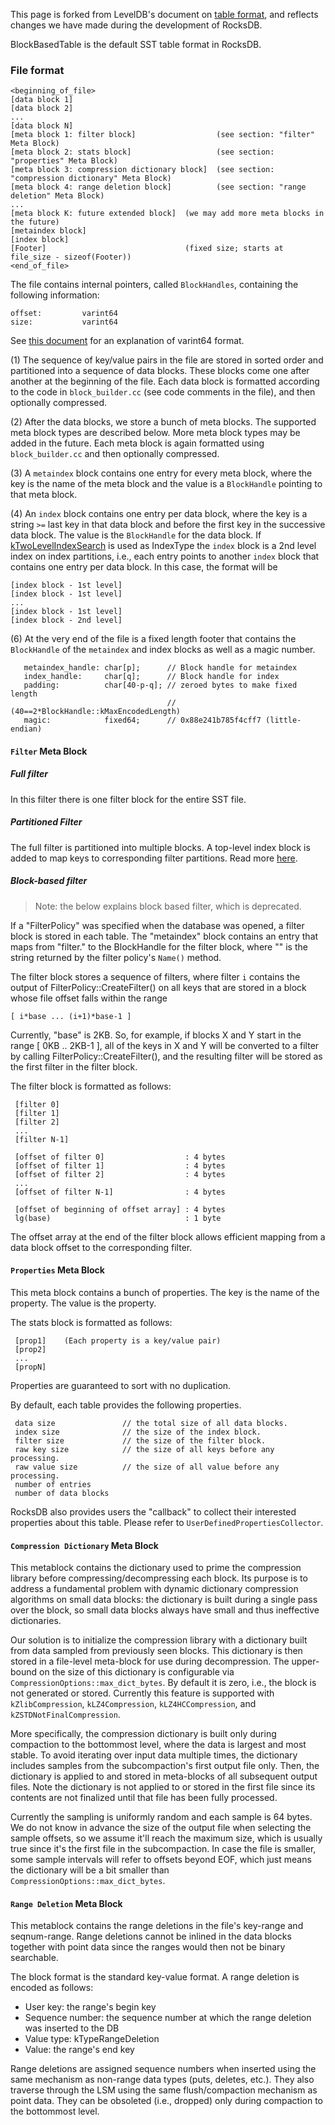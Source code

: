 This page is forked from LevelDB's document on [table format](https://github.com/google/leveldb/blob/master/doc/table_format.md), and reflects changes we have made during the development of RocksDB.

BlockBasedTable is the default SST table format in RocksDB.

### File format

    <beginning_of_file>
    [data block 1]
    [data block 2]
    ...
    [data block N]
    [meta block 1: filter block]                  (see section: "filter" Meta Block)
    [meta block 2: stats block]                   (see section: "properties" Meta Block)
    [meta block 3: compression dictionary block]  (see section: "compression dictionary" Meta Block)
    [meta block 4: range deletion block]          (see section: "range deletion" Meta Block)
    ...
    [meta block K: future extended block]  (we may add more meta blocks in the future)
    [metaindex block]
    [index block]
    [Footer]                               (fixed size; starts at file_size - sizeof(Footer))
    <end_of_file>

The file contains internal pointers, called `BlockHandles`, containing the following information:

    offset:         varint64
    size:           varint64

See [this document](https://developers.google.com/protocol-buffers/docs/encoding#varints) for an explanation of varint64 format.

(1) The sequence of key/value pairs in the file are stored in sorted order and partitioned into a sequence of data blocks. These blocks come one after another at the beginning of the file. Each data block is formatted according to the code in `block_builder.cc` (see code comments in the file), and then optionally compressed.

(2) After the data blocks, we store a bunch of meta blocks. The supported meta block types are described below. More meta block types may be added in the future. Each meta block is again formatted using `block_builder.cc` and then optionally compressed.

(3) A `metaindex` block contains one entry for every meta block, where the key is the name of the meta block and the value is a `BlockHandle` pointing to that meta block.

(4) An `index` block contains one entry per data block, where the key is a string `>=` last key in that data block and before the first key in the successive data block. The value is the `BlockHandle` for the data block. If [kTwoLevelIndexSearch](https://github.com/facebook/rocksdb/wiki/Partitioned-Index-Filters) is used as IndexType the `index` block is a 2nd level index on index partitions, i.e., each entry points to another `index` block that contains one entry per data block. In this case, the format will be

    [index block - 1st level]
    [index block - 1st level]
    ...
    [index block - 1st level]
    [index block - 2nd level]

(6) At the very end of the file is a fixed length footer that contains the `BlockHandle` of the `metaindex` and index blocks as well as a magic number.

       metaindex_handle: char[p];      // Block handle for metaindex
       index_handle:     char[q];      // Block handle for index
       padding:          char[40-p-q]; // zeroed bytes to make fixed length
                                       // (40==2*BlockHandle::kMaxEncodedLength)
       magic:            fixed64;      // 0x88e241b785f4cff7 (little-endian)

#### `Filter` Meta Block

##### Full filter

In this filter there is one filter block for the entire SST file.

##### Partitioned Filter

The full filter is partitioned into multiple blocks. A top-level index block is added to map keys to corresponding filter partitions. Read more [here](https://github.com/facebook/rocksdb/wiki/Partitioned-Index-Filters).

##### Block-based filter
> Note: the below explains block based filter, which is deprecated.

If a "FilterPolicy" was specified when the database was opened, a filter block is stored in each table. The "metaindex" block contains an entry that maps from "filter.<N>" to the BlockHandle for the filter block, where "<N>" is the string returned by the filter policy's `Name()` method.

The filter block stores a sequence of filters, where filter `i` contains the output of FilterPolicy::CreateFilter() on all keys that are stored in a block whose file offset falls within the range

    [ i*base ... (i+1)*base-1 ]

Currently, "base" is 2KB. So, for example, if blocks X and Y start in the range [ 0KB .. 2KB-1 ], all of the keys in X and Y will be converted to a filter by calling FilterPolicy::CreateFilter(), and the resulting filter will be stored as the first filter in the filter block.

The filter block is formatted as follows:

     [filter 0]
     [filter 1]
     [filter 2]
     ...
     [filter N-1]

     [offset of filter 0]                  : 4 bytes
     [offset of filter 1]                  : 4 bytes
     [offset of filter 2]                  : 4 bytes
     ...
     [offset of filter N-1]                : 4 bytes

     [offset of beginning of offset array] : 4 bytes
     lg(base)                              : 1 byte

The offset array at the end of the filter block allows efficient mapping from a data block offset to the corresponding filter.

#### `Properties` Meta Block

This meta block contains a bunch of properties. The key is the name of the property. The value is the property.

The stats block is formatted as follows:
    
     [prop1]    (Each property is a key/value pair)
     [prop2]
     ...
     [propN]
   
Properties are guaranteed to sort with no duplication.

By default, each table provides the following properties.

     data size               // the total size of all data blocks. 
     index size              // the size of the index block.
     filter size             // the size of the filter block.
     raw key size            // the size of all keys before any processing.
     raw value size          // the size of all value before any processing.
     number of entries
     number of data blocks

RocksDB also provides users the "callback" to collect their interested properties about this table. Please refer to `UserDefinedPropertiesCollector`.

#### `Compression Dictionary` Meta Block

This metablock contains the dictionary used to prime the compression library before compressing/decompressing each block. Its purpose is to address a fundamental problem with dynamic dictionary compression algorithms on small data blocks: the dictionary is built during a single pass over the block, so small data blocks always have small and thus ineffective dictionaries.

Our solution is to initialize the compression library with a dictionary built from data sampled from previously seen blocks. This dictionary is then stored in a file-level meta-block for use during decompression. The upper-bound on the size of this dictionary is configurable via `CompressionOptions::max_dict_bytes`. By default it is zero, i.e., the block is not generated or stored. Currently this feature is supported with `kZlibCompression`, `kLZ4Compression`, `kLZ4HCCompression`, and `kZSTDNotFinalCompression`.

More specifically, the compression dictionary is built only during compaction to the bottommost level, where the data is largest and most stable. To avoid iterating over input data multiple times, the dictionary includes samples from the subcompaction's first output file only. Then, the dictionary is applied to and stored in meta-blocks of all subsequent output files. Note the dictionary is not applied to or stored in the first file since its contents are not finalized until that file has been fully processed.

Currently the sampling is uniformly random and each sample is 64 bytes. We do not know in advance the size of the output file when selecting the sample offsets, so we assume it'll reach the maximum size, which is usually true since it's the first file in the subcompaction. In case the file is smaller, some sample intervals will refer to offsets beyond EOF, which just means the dictionary will be a bit smaller than `CompressionOptions::max_dict_bytes`.

#### `Range Deletion` Meta Block

This metablock contains the range deletions in the file's key-range and seqnum-range. Range deletions cannot be inlined in the data blocks together with point data since the ranges would then not be binary searchable.

The block format is the standard key-value format. A range deletion is encoded as follows:

- User key: the range's begin key
- Sequence number: the sequence number at which the range deletion was inserted to the DB
- Value type: kTypeRangeDeletion
- Value: the range's end key

Range deletions are assigned sequence numbers when inserted using the same mechanism as non-range data types (puts, deletes, etc.). They also traverse through the LSM using the same flush/compaction mechanism as point data. They can be obsoleted (i.e., dropped) only during compaction to the bottommost level.